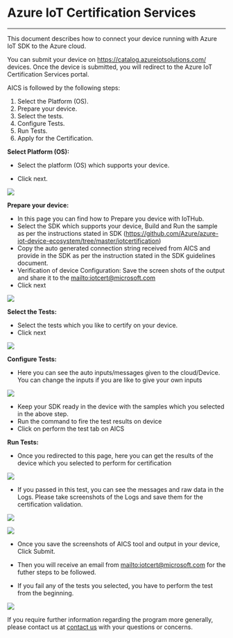 Azure IoT Certification Services
===
---

This document describes how to connect your device running with Azure IoT SDK to the Azure cloud. 

You can submit your device on <https://catalog.azureiotsolutions.com/> devices. Once the device is submitted, you will redirect to the Azure IoT Certification Services portal.

AICS is followed by the following steps:

1.  Select the Platform (OS).
2.  Prepare your device.
3.  Select the tests.
4.  Configure Tests.
5.  Run Tests.
6.  Apply for the Certification.

**Select Platform (OS):**

-   Select the platform (OS) which supports your device.
 
-   Click next.

 ![](./images/1.png)

**Prepare your device:**

-   In this page you can find how to Prepare you device with IoTHub.
-   Select the SDK which supports your device, Build and Run the sample as per the instructions stated in SDK (<https://github.com/Azure/azure-iot-device-ecosystem/tree/master/iotcertification>)
-   Copy the auto generated connection string received from AICS and provide in the SDK as per the instruction stated in the SDK guidelines document.
-   Verification of device Configuration: Save the screen shots of the output and share it to the <mailto:iotcert@microsoft.com>
-   Click next
 
 ![](./images/2.png)

**Select the Tests:**

-   Select the tests which you like to certify on your device.
-   Click next

 ![](./images/3.png)

**Configure Tests:**

-   Here you can see the auto inputs/messages given to the cloud/Device. You can change the inputs if you are like to give your own inputs
 
 ![](./images/4.png)
-   Keep your SDK ready in the device with the samples which you selected in the above step.
-   Run the command to fire the test results on device 
-   Click on perform the test tab on AICS

**Run Tests:**

-   Once you redirected to this page, here you can get the results of the device which you selected to perform for certification 

 ![](./images/5.png)

-   If you  passed in this test, you can see the messages and raw data in the Logs. Please take screenshots of the Logs and save them for the certification validation.

 ![](./images/6.png)

 ![](./images/7.png) 

-   Once you save the screenshots of AICS tool and output in your device, Click Submit.
-   Then you will receive an email from <mailto:iotcert@microsoft.com> for the futher steps to be followed.

-   If you fail any of the tests you selected, you have to perform the test from the beginning.
 
 ![](./images/8.png)

If you require further information regarding the program more generally, please contact us at [contact us](mailto:iotcert@microsoft.com) with your questions or concerns.